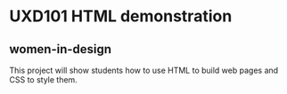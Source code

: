 # UXD101 HTML demonstration
## women-in-design

This project will show students how to use HTML to build web pages and CSS to style them.

